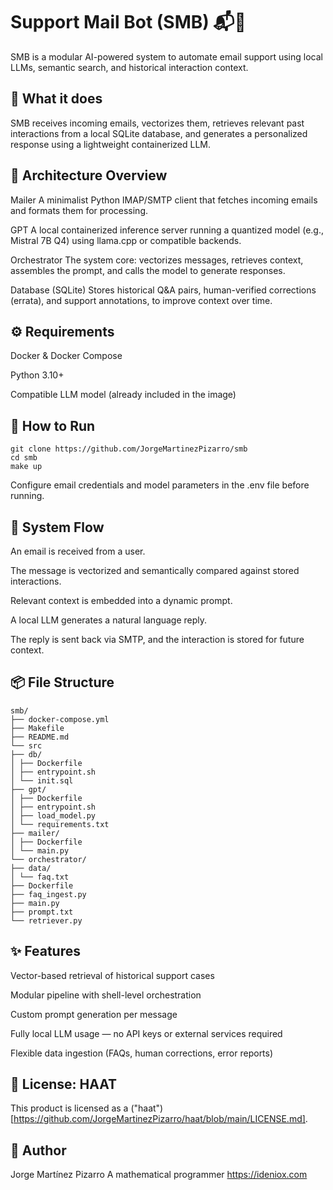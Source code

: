 # Support Mail Bot (SMB) 📬🤖

SMB is a modular AI-powered system to automate email support using local LLMs, semantic search, and historical interaction context.

## 🧠 What it does

SMB receives incoming emails, vectorizes them, retrieves relevant past interactions from a local SQLite database, and generates a personalized response using a lightweight containerized LLM.

## 🧱 Architecture Overview

Mailer
A minimalist Python IMAP/SMTP client that fetches incoming emails and formats them for processing.

GPT
A local containerized inference server running a quantized model (e.g., Mistral 7B Q4) using llama.cpp or compatible backends.

Orchestrator
The system core: vectorizes messages, retrieves context, assembles the prompt, and calls the model to generate responses.

Database (SQLite)
Stores historical Q&A pairs, human-verified corrections (errata), and support annotations, to improve context over time.

## ⚙️ Requirements

Docker & Docker Compose

Python 3.10+

Compatible LLM model (already included in the image)

## 🚀 How to Run

```
git clone https://github.com/JorgeMartinezPizarro/smb
cd smb
make up
```

Configure email credentials and model parameters in the .env file before running.

## 🧪 System Flow

An email is received from a user.

The message is vectorized and semantically compared against stored interactions.

Relevant context is embedded into a dynamic prompt.

A local LLM generates a natural language reply.

The reply is sent back via SMTP, and the interaction is stored for future context.

## 📦 File Structure

```
smb/
├── docker-compose.yml
├── Makefile
├── README.md
└── src
├── db/
│ ├── Dockerfile
│ ├── entrypoint.sh
│ └── init.sql
├── gpt/
│ ├── Dockerfile
│ ├── entrypoint.sh
│ ├── load_model.py
│ └── requirements.txt
├── mailer/
│ ├── Dockerfile
│ └── main.py
└── orchestrator/
├── data/
│ └── faq.txt
├── Dockerfile
├── faq_ingest.py
├── main.py
├── prompt.txt
└── retriever.py
```

## ✨ Features

Vector-based retrieval of historical support cases

Modular pipeline with shell-level orchestration

Custom prompt generation per message

Fully local LLM usage — no API keys or external services required

Flexible data ingestion (FAQs, human corrections, error reports)

## 📜 License: HAAT

This product is licensed as a ("haat")[https://github.com/JorgeMartinezPizarro/haat/blob/main/LICENSE.md].

## 👤 Author

Jorge Martínez Pizarro
A mathematical programmer
https://ideniox.com